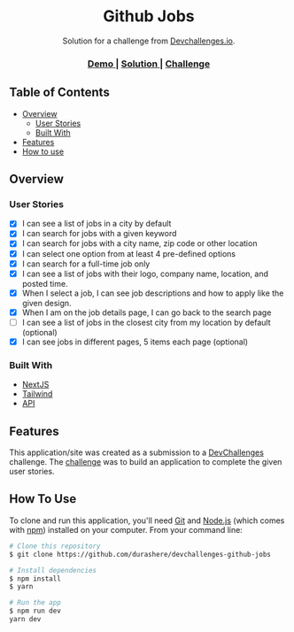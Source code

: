 <!-- Please update value of CHANGE_ME  -->

<h1 align="center">Github Jobs</h1>

<div align="center">
   Solution for a challenge from  <a href="http://devchallenges.io" target="_blank">Devchallenges.io</a>.
</div>

<div align="center">
  <h3>
    <a href="CHANGE_ME">
      Demo
    </a>
    <span> | </span>
    <a href="https://github.com/durashere/devchallenges-github-jobs">
      Solution
    </a>
    <span> | </span>
    <a href="https://devchallenges.io/challenges/TtUjDt19eIHxNQ4n5jps">
      Challenge
    </a>
  </h3>
</div>

<!-- TABLE OF CONTENTS -->

## Table of Contents

- [Overview](#overview)
  - [User Stories](#user-stories)
  - [Built With](#built-with)
- [Features](#features)
- [How to use](#how-to-use)

<!-- OVERVIEW -->

## Overview

<!-- In this devchallenge i learned how to actually create reusable component, storybook and tailwind -->

### User Stories

- [x] I can see a list of jobs in a city by default
- [x] I can search for jobs with a given keyword
- [x] I can search for jobs with a city name, zip code or other location
- [x] I can select one option from at least 4 pre-defined options
- [x] I can search for a full-time job only
- [x] I can see a list of jobs with their logo, company name, location, and posted time.
- [x] When I select a job, I can see job descriptions and how to apply like the given design.
- [x] When I am on the job details page, I can go back to the search page
- [ ] I can see a list of jobs in the closest city from my location by default (optional)
- [x] I can see jobs in different pages, 5 items each page (optional)

### Built With

- [NextJS](https://nextjs.org/)
- [Tailwind](https://tailwindcss.com/)
- [API](https://jobs.github.com/api)
  <!-- - [Storybook](https://storybook.js.org/) -->

## Features

This application/site was created as a submission to a [DevChallenges](https://devchallenges.io/challenges) challenge. The [challenge](https://devchallenges.io/challenges/TtUjDt19eIHxNQ4n5jps) was to build an application to complete the given user stories.

## How To Use

To clone and run this application, you'll need [Git](https://git-scm.com) and [Node.js](https://nodejs.org/en/download/) (which comes with [npm](http://npmjs.com)) installed on your computer. From your command line:

```bash
# Clone this repository
$ git clone https://github.com/durashere/devchallenges-github-jobs

# Install dependencies
$ npm install
$ yarn

# Run the app
$ npm run dev
yarn dev
```
